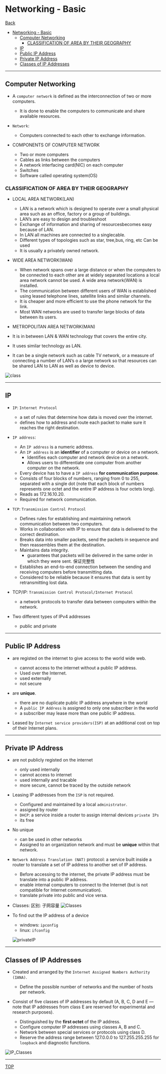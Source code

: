 # Networking - Basic

[Back](../index.md)

- [Networking - Basic](#networking---basic)
  - [Computer Networking](#computer-networking)
    - [CLASSIFICATION OF AREA BY THEIR GEOGRAPHY](#classification-of-area-by-their-geography)
  - [IP](#ip)
  - [Public IP Address](#public-ip-address)
  - [Private IP Address](#private-ip-address)
  - [Classes of IP Addresses](#classes-of-ip-addresses)

---

## Computer Networking

- A `computer network` is defined as the interconnection of two or more computers.

  - It is done to enable the computers to communicate and share available resources.

- `Network`:

  - Computers connected to each other to exchange information.

- COMPONENTS OF COMPUTER NETWORK
  - Two or more computers
  - Cables as links between the computers
  - A network interfacing card(NIC) on each computer
  - Switches
  - Software called operating system(OS)

### CLASSIFICATION OF AREA BY THEIR GEOGRAPHY

- LOCAL AREA NETWORK(LAN)

  - LAN is a network which is designed to operate over a small physical area such as an office, factory or a group of buildings.
  - LAN’s are easy to design and troubleshoot
  - Exchange of information and sharing of resourcesbecomes easy because of LAN.
  - In LAN all machines are connected to a singlecable.
  - Different types of topologies such as star, tree,bus, ring, etc Can be used
  - It is usually a privately owned network.

- WIDE AREA NETWORK(WAN)

  - When network spans over a large distance or when the computers to be connected to each other are at widely separated locations a local area network cannot be used. A wide area network(WAN) is installed.
  - The communication between different users of WAN is established using leased telephone lines, satellite links and similar channels.
  - It is cheaper and more efficient to use the phone network for the link.
  - Most WAN networks are used to transfer large blocks of data between its users.

- METROPOLITAN AREA NETWORK(MAN)

- It is in between LAN & WAN technology that covers the entire city.
- It uses similar technology as LAN.
- It can be a single network such as cable TV network, or a measure of connecting a number of LAN’s o a large network so that resources can be shared LAN to LAN as well as device to device.

![class](./pic/network_class.png)

---

## IP

- `IP`: `Internet Protocol`

  - a set of rules that determine how data is moved over the internet.
  - defines how to address and route each packet to make sure it reaches the right destination.

- `IP address`:

  - An `IP address` is a numeric address.
  - An `IP address` is an **identifier** of a computer or device on a network.
    - Identifies each computer and network device on a network.
    - Allows users to differentiate one computer from another computer on the network.
  - Every device has to have a `IP address` **for communication purpose**.
  - Consists of four blocks of numbers, ranging from 0 to 255, separated with a single dot (note that each block of numbers represents one octet and the entire IP address is four octets long).
  - Reads as 172.16.10.20.
  - Required for network communication.

- `TCP`: `Transmission Control Protocol`

  - Defines rules for establishing and maintaining network communication between two computers.
  - Works in collaboration with IP to ensure that data is delivered to the correct destination.
  - Breaks data into smaller packets, send the packets in sequence and then reassembles them at the destination.
  - Maintains data integrity.
    - guarantees that packets will be delivered in the same order in which they were sent. 保证完整性
  - Establishes an end-to-end connection between the sending and receiving computers before transmitting data.
  - Considered to be reliable because it ensures that data is sent by retransmitting lost data.

- TCP/IP: `Transmission Control Protocol/Internet Protocol`

  - a network protocols to transfer data between computers within the network.

- Two different types of IPv4 addresses
  - public and private

---

## Public IP Address

- are registed on the internet to give access to the world wide web.

  - cannot access to the internet without a public IP address.
  - Used over the Internet.
  - used externally
  - not secure

- are **unique**.

  - there are no duplicate public IP address anywhere in the world
  - A `public IP Address` is assigned to only one subscriber in the world
  - a subscriber may lease more than one public IP address.

- Leased by `Internet service providers(ISP)` at an additional cost on top of their Internet plans.

---

## Private IP Address

- are not publicly registed on the internet

  - only used internally
  - cannot access to internet
  - used internally and tracable
  - more secure, cannot be traced by the outside network

- Leasing IP addresses from the `ISP` is not required.

  - Configured and maintained by a local `administrator`.
  - assigned by router
  - `DHCP`: a service inside a router to assign internal devices `private IPs`
  - its free

- No unique

  - can be used in other networks
  - Assigned to an organization network and must be **unique** within that network.

- `Network Address Translation (NAT)` protocol: a service built inside a router to translate a set of IP address to another set of IP address.

  - Before accessing to the internet, the private IP address must be translate into a public IP address.
  - enable internal computers to connect to the Internet (but is not compatible for Internet communication).
  - translate private into public and vice versa.

- Classes: 区别: 子网容量
  ![Classes](./pic/private_IP_class.png)

- To find out the IP address of a device

  - windows: `ipconfig`
  - linux: `ifconfig`

  ![privateIP](./pic/private_IP.png)

---

## Classes of IP Addresses

- Created and arranged by the `Internet Assigned Numbers Authority (IANA)`.

  - Define the possible number of networks and the number of hosts per network.

- Consist of five classes of IP addresses by default (A, B, C, D and E — note that IP addresses from class E are reserved for experimental and research purposes).
  - Distinguished by the **first octet** of the IP address.
  - Configure computer IP addresses using classes A, B and C.
  - Network between special services or protocols using class D.
  - Reserve the address range between 127.0.0.0 to 127.255.255.255 for `loopback` and diagnostic functions.

![IP_Classes](./pic/IP_classes.png)

---

[TOP](#networking---basic)
